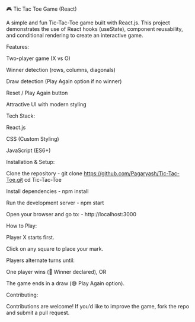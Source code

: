 🎮 Tic Tac Toe Game (React)

A simple and fun Tic-Tac-Toe game built with React.js.
This project demonstrates the use of React hooks (useState), component reusability, and conditional rendering to create an interactive game.

Features:

Two-player game (X vs O)

Winner detection (rows, columns, diagonals)

Draw detection (Play Again option if no winner)

Reset / Play Again button

Attractive UI with modern styling


Tech Stack:

React.js

CSS (Custom Styling)

JavaScript (ES6+)

Installation & Setup:

Clone the repository - git clone https://github.com/Pagaryash/Tic-Tac-Toe.git cd Tic-Tac-Toe

Install dependencies - npm install

Run the development server - npm start

Open your browser and go to: - http://localhost:3000

How to Play:

Player X starts first.

Click on any square to place your mark.

Players alternate turns until:

One player wins (🎉 Winner declared), OR

The game ends in a draw (😅 Play Again option).

Contributing:

Contributions are welcome!
If you’d like to improve the game, fork the repo and submit a pull request.